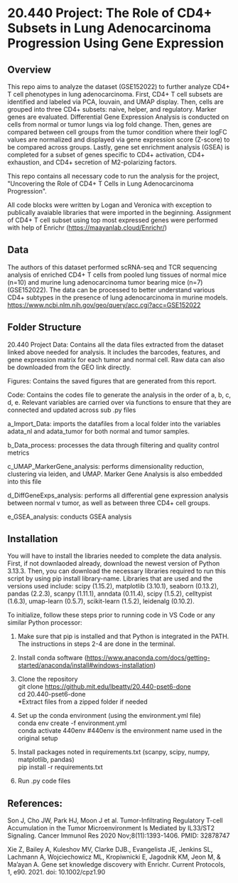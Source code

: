 # 20.440 Project: The Role of CD4+ Subsets in Lung Adenocarcinoma Progression Using Gene Expression

## Overview

This repo aims to analyze the dataset (GSE152022) to further analyze CD4+ T cell phenotypes in lung adenocarcinoma. First, CD4+ T cell subsets are identified and labeled via PCA, louvain, and UMAP display. Then, cells are grouped into three CD4+ subsets: naive, helper, and regulatory. Marker genes are evaluated. Differential Gene Expression Analysis is conducted on cells from normal or tumor lungs via log fold change. Then, genes are compared between cell groups from the tumor condition where their logFC values are normalized and displayed via gene expression score (Z-score) to be compared across groups. Lastly, gene set enrichment analysis (GSEA) is completed for a subset of genes specific to CD4+ activation, CD4+ exhaustion, and CD4+ secretion of M2-polarizing factors. 

This repo contains all necessary code to run the analysis for the project, "Uncovering the Role of CD4+ T Cells in Lung Adenocarcinoma Progression".

All code blocks were written by Logan and Veronica with exception to publically avaiable libraries that were imported in the beginning. 
Assignment of CD4+ T cell subset using top most expressed genes were performed with help of Enrichr (https://maayanlab.cloud/Enrichr/)


## Data

The authors of this dataset performed scRNA-seq and TCR sequencing analysis of enriched CD4+ T cells from pooled lung tissues of normal mice (n=10) and murine lung adenocarcinoma tumor bearing mice (n=7) (GSE152022). The data can be processed to better understand various CD4+ subtypes in the presence of lung adenocarcinoma in murine models. 
https://www.ncbi.nlm.nih.gov/geo/query/acc.cgi?acc=GSE152022 

## Folder Structure

20.440 Project Data: Contains all the data files extracted from the dataset linked above needed for analysis. It includes the barcodes, features, and gene expression matrix for each tumor and normal cell. Raw data can also be downloaded from the GEO link directly.

Figures: Contains the saved figures that are generated from this report. 

Code: Contains the codes file to generate the analysis in the order of a, b, c, d, e. Relevant variables are carried over via functions to ensure that they are connected and updated across sub .py files 

a_Import_Data: imports the datafiles from a local folder into the variables adata_nl and adata_tumor for both normal and tumor samples. 

b_Data_process: processes the data through filtering and quality control metrics

c_UMAP_MarkerGene_analysis: performs dimensionality reduction, clustering via leiden, and UMAP. Marker Gene Analysis is also embedded into this file

d_DiffGeneExps_analysis: performs all differential gene expression analysis between normal v tumor, as well as between three CD4+ cell groups.

e_GSEA_analysis: conducts GSEA analysis


## Installation

You will have to install the libraries needed to complete the data analysis. First, if not downlaoded already, download the newest version of Python 3.13.3. Then, you can download the necessary libraries required to run this script by using pip install library-name. 
Libraries that are used and the versions used include: scipy (1.15.2), matplotlib (3.10.1), seaborn (0.13.2), pandas (2.2.3), scanpy (1.11.1), anndata (0.11.4), scipy (1.5.2), celltypist (1.6.3), umap-learn (0.5.7), scikit-learn (1.5.2), leidenalg (0.10.2). <br>

To initialize, follow these steps prior to running code in VS Code or any similar Python processor: <br>
1. Make sure that pip is installed and that Python is integrated in the PATH. The instructions in steps 2-4 are done in the terminal.<br>

2. Install conda software (https://www.anaconda.com/docs/getting-started/anaconda/install#windows-installation) <br>
3. Clone the repository <br>
git clone https://github.mit.edu/lbeatty/20.440-pset6-done <br>
cd 20.440-pset6-done <br>
*Extract files from a zipped folder if needed <br>
4. Set up the conda environment (using the environment.yml file) <br>
conda env create -f environment.yml <br>
conda activate 440env #440env is the environment name used in the original setup <br>
5. Install packages noted in requirements.txt (scanpy, scipy, numpy, matplotlib, pandas) <br>
pip install -r requirements.txt <br>
6. Run .py code files <br>

## References:
Son J, Cho JW, Park HJ, Moon J et al. Tumor-Infiltrating Regulatory T-cell Accumulation in the Tumor Microenvironment Is Mediated by IL33/ST2 Signaling. Cancer Immunol Res 2020 Nov;8(11):1393-1406. PMID: 32878747

Xie Z, Bailey A, Kuleshov MV, Clarke DJB., Evangelista JE, Jenkins SL, Lachmann A, Wojciechowicz ML, Kropiwnicki E, Jagodnik KM, Jeon M, & Ma’ayan A. Gene set knowledge discovery with Enrichr. Current Protocols, 1, e90. 2021. doi: 10.1002/cpz1.90
